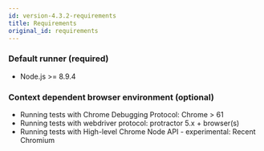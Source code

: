 ```yaml
---
id: version-4.3.2-requirements
title: Requirements
original_id: requirements
---
```


### Default runner (required)

* Node.js >= 8.9.4

### Context dependent browser environment (optional)

* Running tests with Chrome Debugging Protocol: Chrome > 61
* Running tests with webdriver protocol: protractor 5.x + browser(s)
* Running tests with High-level Chrome Node API - experimental: Recent Chromium

